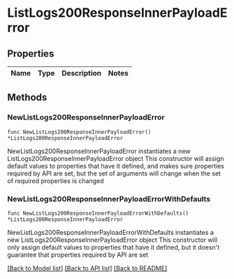 # ListLogs200ResponseInnerPayloadError

## Properties

Name | Type | Description | Notes
------------ | ------------- | ------------- | -------------

## Methods

### NewListLogs200ResponseInnerPayloadError

`func NewListLogs200ResponseInnerPayloadError() *ListLogs200ResponseInnerPayloadError`

NewListLogs200ResponseInnerPayloadError instantiates a new ListLogs200ResponseInnerPayloadError object
This constructor will assign default values to properties that have it defined,
and makes sure properties required by API are set, but the set of arguments
will change when the set of required properties is changed

### NewListLogs200ResponseInnerPayloadErrorWithDefaults

`func NewListLogs200ResponseInnerPayloadErrorWithDefaults() *ListLogs200ResponseInnerPayloadError`

NewListLogs200ResponseInnerPayloadErrorWithDefaults instantiates a new ListLogs200ResponseInnerPayloadError object
This constructor will only assign default values to properties that have it defined,
but it doesn't guarantee that properties required by API are set


[[Back to Model list]](../README.md#documentation-for-models) [[Back to API list]](../README.md#documentation-for-api-endpoints) [[Back to README]](../README.md)


